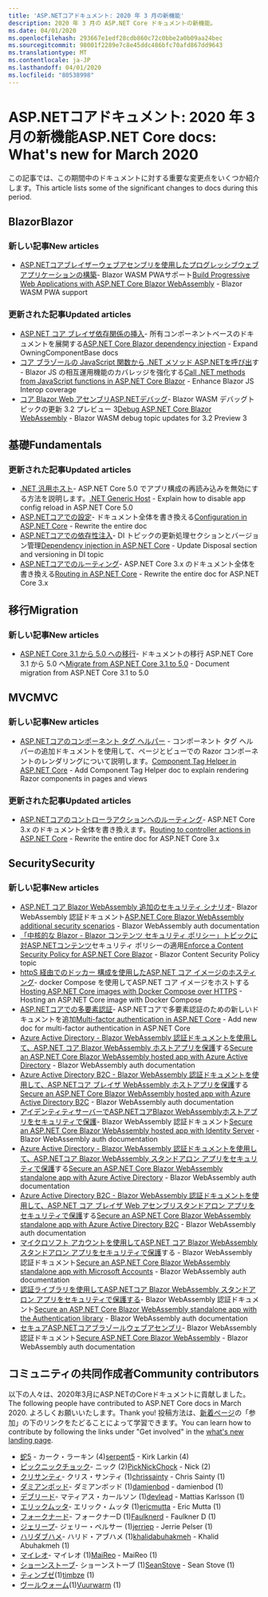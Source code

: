 ```yaml
---
title: 'ASP.NETコアドキュメント: 2020 年 3 月の新機能'
description: 2020 年 3 月の ASP.NET Core ドキュメントの新機能。
ms.date: 04/01/2020
ms.openlocfilehash: 293667e1edf28cdb860c72c0bbe2a0b09aa24bec
ms.sourcegitcommit: 98001f2289e7c8e45ddc486bfc70afd867dd9643
ms.translationtype: MT
ms.contentlocale: ja-JP
ms.lasthandoff: 04/01/2020
ms.locfileid: "80538998"
---
```

# <a name="aspnet-core-docs-whats-new-for-march-2020"></a><span data-ttu-id="5533b-103">ASP.NETコアドキュメント: 2020 年 3 月の新機能</span><span class="sxs-lookup"><span data-stu-id="5533b-103">ASP.NET Core docs: What's new for March 2020</span></span>

<span data-ttu-id="5533b-104">この記事では、この期間中のドキュメントに対する重要な変更点をいくつか紹介します。</span><span class="sxs-lookup"><span data-stu-id="5533b-104">This article lists some of the significant changes to docs during this period.</span></span>

## <a name="blazor"></a><span data-ttu-id="5533b-105">Blazor</span><span class="sxs-lookup"><span data-stu-id="5533b-105">Blazor</span></span>

### <a name="new-articles"></a><span data-ttu-id="5533b-106">新しい記事</span><span class="sxs-lookup"><span data-stu-id="5533b-106">New articles</span></span>

- <span data-ttu-id="5533b-107">[ASP.NETコアブレイザーウェブアセンブリを使用したプログレッシブウェブアプリケーションの構築](../blazor/progressive-web-app.md)- Blazor WASM PWAサポート</span><span class="sxs-lookup"><span data-stu-id="5533b-107">[Build Progressive Web Applications with ASP.NET Core Blazor WebAssembly](../blazor/progressive-web-app.md) - Blazor WASM PWA support</span></span>

### <a name="updated-articles"></a><span data-ttu-id="5533b-108">更新された記事</span><span class="sxs-lookup"><span data-stu-id="5533b-108">Updated articles</span></span>

- <span data-ttu-id="5533b-109">[ASP.NET コア ブレイザ依存関係の挿入](../blazor/dependency-injection.md)- 所有コンポーネントベースのドキュメントを展開する</span><span class="sxs-lookup"><span data-stu-id="5533b-109">[ASP.NET Core Blazor dependency injection](../blazor/dependency-injection.md) - Expand OwningComponentBase docs</span></span>
- <span data-ttu-id="5533b-110">[コア ブラゾールの JavaScript 関数から .NET メソッド ASP.NETを呼び出](../blazor/call-dotnet-from-javascript.md)す - Blazor JS の相互運用機能のカバレッジを強化する</span><span class="sxs-lookup"><span data-stu-id="5533b-110">[Call .NET methods from JavaScript functions in ASP.NET Core Blazor](../blazor/call-dotnet-from-javascript.md) - Enhance Blazor JS Interop coverage</span></span>
- <span data-ttu-id="5533b-111">[コア Blazor Web アセンブリASP.NETデバッグ](../blazor/debug.md)- Blazor WASM デバッグトピックの更新 3.2 プレビュー 3</span><span class="sxs-lookup"><span data-stu-id="5533b-111">[Debug ASP.NET Core Blazor WebAssembly](../blazor/debug.md) - Blazor WASM debug topic updates for 3.2 Preview 3</span></span>

## <a name="fundamentals"></a><span data-ttu-id="5533b-112">基礎</span><span class="sxs-lookup"><span data-stu-id="5533b-112">Fundamentals</span></span>

### <a name="updated-articles"></a><span data-ttu-id="5533b-113">更新された記事</span><span class="sxs-lookup"><span data-stu-id="5533b-113">Updated articles</span></span>

- <span data-ttu-id="5533b-114">[.NET 汎用ホスト](../fundamentals/host/generic-host.md)- ASP.NET Core 5.0 でアプリ構成の再読み込みを無効にする方法を説明します。</span><span class="sxs-lookup"><span data-stu-id="5533b-114">[.NET Generic Host](../fundamentals/host/generic-host.md) - Explain how to disable app config reload in ASP.NET Core 5.0</span></span>
- <span data-ttu-id="5533b-115">[ASP.NETコアでの設定](../fundamentals/configuration/index.md)- ドキュメント全体を書き換える</span><span class="sxs-lookup"><span data-stu-id="5533b-115">[Configuration in ASP.NET Core](../fundamentals/configuration/index.md) - Rewrite the entire doc</span></span>
- <span data-ttu-id="5533b-116">[ASP.NETコアでの依存性注入](../fundamentals/dependency-injection.md)- DI トピックの更新処理セクションとバージョン管理</span><span class="sxs-lookup"><span data-stu-id="5533b-116">[Dependency injection in ASP.NET Core](../fundamentals/dependency-injection.md) - Update Disposal section and versioning in DI topic</span></span>
- <span data-ttu-id="5533b-117">[ASP.NETコアでのルーティング](../fundamentals/routing.md)- ASP.NET Core 3.x のドキュメント全体を書き換える</span><span class="sxs-lookup"><span data-stu-id="5533b-117">[Routing in ASP.NET Core](../fundamentals/routing.md) - Rewrite the entire doc for ASP.NET Core 3.x</span></span>

## <a name="migration"></a><span data-ttu-id="5533b-118">移行</span><span class="sxs-lookup"><span data-stu-id="5533b-118">Migration</span></span>

### <a name="new-articles"></a><span data-ttu-id="5533b-119">新しい記事</span><span class="sxs-lookup"><span data-stu-id="5533b-119">New articles</span></span>

- <span data-ttu-id="5533b-120">[ASP.NET Core 3.1 から 5.0 への移行](../migration/31-to-50.md)- ドキュメントの移行 ASP.NET Core 3.1 から 5.0 へ</span><span class="sxs-lookup"><span data-stu-id="5533b-120">[Migrate from ASP.NET Core 3.1 to 5.0](../migration/31-to-50.md) - Document migration from ASP.NET Core 3.1 to 5.0</span></span>

## <a name="mvc"></a><span data-ttu-id="5533b-121">MVC</span><span class="sxs-lookup"><span data-stu-id="5533b-121">MVC</span></span>

### <a name="new-articles"></a><span data-ttu-id="5533b-122">新しい記事</span><span class="sxs-lookup"><span data-stu-id="5533b-122">New articles</span></span>

- <span data-ttu-id="5533b-123">[ASP.NETコアのコンポーネント タグ ヘルパー](../mvc/views/tag-helpers/built-in/component-tag-helper.md) - コンポーネント タグ ヘルパーの追加ドキュメントを使用して、ページとビューでの Razor コンポーネントのレンダリングについて説明します。</span><span class="sxs-lookup"><span data-stu-id="5533b-123">[Component Tag Helper in ASP.NET Core](../mvc/views/tag-helpers/built-in/component-tag-helper.md) - Add Component Tag Helper doc to explain rendering Razor components in pages and views</span></span>

### <a name="updated-articles"></a><span data-ttu-id="5533b-124">更新された記事</span><span class="sxs-lookup"><span data-stu-id="5533b-124">Updated articles</span></span>

- <span data-ttu-id="5533b-125">[ASP.NETコアのコントローラアクションへのルーティング](../mvc/controllers/routing.md)- ASP.NET Core 3.x のドキュメント全体を書き換えます。</span><span class="sxs-lookup"><span data-stu-id="5533b-125">[Routing to controller actions in ASP.NET Core](../mvc/controllers/routing.md) - Rewrite the entire doc for ASP.NET Core 3.x</span></span>

## <a name="security"></a><span data-ttu-id="5533b-126">Security</span><span class="sxs-lookup"><span data-stu-id="5533b-126">Security</span></span>

### <a name="new-articles"></a><span data-ttu-id="5533b-127">新しい記事</span><span class="sxs-lookup"><span data-stu-id="5533b-127">New articles</span></span>

- <span data-ttu-id="5533b-128">[ASP.NET コア Blazor WebAssembly 追加のセキュリティ シナリオ](../security/blazor/webassembly/additional-scenarios.md)- Blazor WebAssembly 認証ドキュメント</span><span class="sxs-lookup"><span data-stu-id="5533b-128">[ASP.NET Core Blazor WebAssembly additional security scenarios](../security/blazor/webassembly/additional-scenarios.md) - Blazor WebAssembly auth documentation</span></span>
- <span data-ttu-id="5533b-129">[「中核的な Blazor - Blazor コンテンツ セキュリティ ポリシー」トピックに対ASP.NETコンテンツ](../security/blazor/content-security-policy.md)セキュリティ ポリシーの適用</span><span class="sxs-lookup"><span data-stu-id="5533b-129">[Enforce a Content Security Policy for ASP.NET Core Blazor](../security/blazor/content-security-policy.md) - Blazor Content Security Policy topic</span></span>
- <span data-ttu-id="5533b-130">[httpS 経由でのドッカー 構成を使用したASP.NET コア イメージのホスティング](../security/docker-compose-https.md)- docker Compose を使用してASP.NET コア イメージをホストする</span><span class="sxs-lookup"><span data-stu-id="5533b-130">[Hosting ASP.NET Core images with Docker Compose over HTTPS](../security/docker-compose-https.md) - Hosting an ASP.NET Core image with Docker Compose</span></span>
- <span data-ttu-id="5533b-131">[ASP.NETコアでの多要素認証](../security/authentication/mfa.md)- ASP.NETコアで多要素認証のための新しいドキュメントを追加</span><span class="sxs-lookup"><span data-stu-id="5533b-131">[Multi-factor authentication in ASP.NET Core](../security/authentication/mfa.md) - Add new doc for multi-factor authentication in ASP.NET Core</span></span>
- <span data-ttu-id="5533b-132">[Azure Active Directory - Blazor WebAssembly 認証ドキュメントを使用して、ASP.NET コア Blazor WebAssembly ホストアプリを保護](../security/blazor/webassembly/hosted-with-azure-active-directory.md)する</span><span class="sxs-lookup"><span data-stu-id="5533b-132">[Secure an ASP.NET Core Blazor WebAssembly hosted app with Azure Active Directory](../security/blazor/webassembly/hosted-with-azure-active-directory.md) - Blazor WebAssembly auth documentation</span></span>
- <span data-ttu-id="5533b-133">[Azure Active Directory B2C - Blazor WebAssembly 認証ドキュメントを使用して、ASP.NETコア ブレイザ WebAssembly ホストアプリを保護](../security/blazor/webassembly/hosted-with-azure-active-directory-b2c.md)する</span><span class="sxs-lookup"><span data-stu-id="5533b-133">[Secure an ASP.NET Core Blazor WebAssembly hosted app with Azure Active Directory B2C](../security/blazor/webassembly/hosted-with-azure-active-directory-b2c.md) - Blazor WebAssembly auth documentation</span></span>
- <span data-ttu-id="5533b-134">[アイデンティティサーバーでASP.NETコアBlazor WebAssemblyホストアプリをセキュリティで保護](../security/blazor/webassembly/hosted-with-identity-server.md)- Blazor WebAssembly 認証ドキュメント</span><span class="sxs-lookup"><span data-stu-id="5533b-134">[Secure an ASP.NET Core Blazor WebAssembly hosted app with Identity Server](../security/blazor/webassembly/hosted-with-identity-server.md) - Blazor WebAssembly auth documentation</span></span>
- <span data-ttu-id="5533b-135">[Azure Active Directory - Blazor WebAssembly 認証ドキュメントを使用して、ASP.NETコア Blazor WebAssembly スタンドアロン アプリをセキュリティで保護](../security/blazor/webassembly/standalone-with-azure-active-directory.md)する</span><span class="sxs-lookup"><span data-stu-id="5533b-135">[Secure an ASP.NET Core Blazor WebAssembly standalone app with Azure Active Directory](../security/blazor/webassembly/standalone-with-azure-active-directory.md) - Blazor WebAssembly auth documentation</span></span>
- <span data-ttu-id="5533b-136">[Azure Active Directory B2C - Blazor WebAssembly 認証ドキュメントを使用して、ASP.NET コア ブレイザ Web アセンブリスタンドアロン アプリをセキュリティで保護](../security/blazor/webassembly/standalone-with-azure-active-directory-b2c.md)する</span><span class="sxs-lookup"><span data-stu-id="5533b-136">[Secure an ASP.NET Core Blazor WebAssembly standalone app with Azure Active Directory B2C](../security/blazor/webassembly/standalone-with-azure-active-directory-b2c.md) - Blazor WebAssembly auth documentation</span></span>
- <span data-ttu-id="5533b-137">[マイクロソフト アカウントを使用してASP.NET コア Blazor WebAssembly スタンドアロン アプリをセキュリティで保護](../security/blazor/webassembly/standalone-with-microsoft-accounts.md)する - Blazor WebAssembly 認証ドキュメント</span><span class="sxs-lookup"><span data-stu-id="5533b-137">[Secure an ASP.NET Core Blazor WebAssembly standalone app with Microsoft Accounts](../security/blazor/webassembly/standalone-with-microsoft-accounts.md) - Blazor WebAssembly auth documentation</span></span>
- <span data-ttu-id="5533b-138">[認証ライブラリを使用してASP.NETコア Blazor WebAssembly スタンドアロン アプリをセキュリティで保護する](../security/blazor/webassembly/standalone-with-authentication-library.md)- Blazor WebAssembly 認証ドキュメント</span><span class="sxs-lookup"><span data-stu-id="5533b-138">[Secure an ASP.NET Core Blazor WebAssembly standalone app with the Authentication library](../security/blazor/webassembly/standalone-with-authentication-library.md) - Blazor WebAssembly auth documentation</span></span>
- <span data-ttu-id="5533b-139">[セキュアASP.NETコアブラゾールウェブアセンブリ](../security/blazor/webassembly/index.md)- Blazor WebAssembly 認証ドキュメント</span><span class="sxs-lookup"><span data-stu-id="5533b-139">[Secure ASP.NET Core Blazor WebAssembly](../security/blazor/webassembly/index.md) - Blazor WebAssembly auth documentation</span></span>

## <a name="community-contributors"></a><span data-ttu-id="5533b-140">コミュニティの共同作成者</span><span class="sxs-lookup"><span data-stu-id="5533b-140">Community contributors</span></span>

<span data-ttu-id="5533b-141">以下の人々は、2020年3月にASP.NETのCoreドキュメントに貢献しました。</span><span class="sxs-lookup"><span data-stu-id="5533b-141">The following people have contributed to ASP.NET Core docs in March 2020.</span></span> <span data-ttu-id="5533b-142">よろしくお願いいたします。</span><span class="sxs-lookup"><span data-stu-id="5533b-142">Thank you!</span></span> <span data-ttu-id="5533b-143">投稿方法は、[新着ページ](index.yml)の「参加」の下のリンクをたどることによって学習できます。</span><span class="sxs-lookup"><span data-stu-id="5533b-143">You can learn how to contribute by following the links under "Get involved" in the [what's new landing page](index.yml).</span></span>

- <span data-ttu-id="5533b-144">[蛇5](https://github.com/serpent5) - カーク・ラーキン (4)</span><span class="sxs-lookup"><span data-stu-id="5533b-144">[serpent5](https://github.com/serpent5) - Kirk Larkin (4)</span></span>
- <span data-ttu-id="5533b-145">[ピックニックチョック](https://github.com/PickNickChock)- ニック (2)</span><span class="sxs-lookup"><span data-stu-id="5533b-145">[PickNickChock](https://github.com/PickNickChock) - Nick (2)</span></span>
- <span data-ttu-id="5533b-146">[クリサンティ](https://github.com/chrissainty)- クリス・サンティ (1)</span><span class="sxs-lookup"><span data-stu-id="5533b-146">[chrissainty](https://github.com/chrissainty) - Chris Sainty (1)</span></span>
- <span data-ttu-id="5533b-147">[ダミアンボッド](https://github.com/damienbod)- ダミアンボッド (1)</span><span class="sxs-lookup"><span data-stu-id="5533b-147">[damienbod](https://github.com/damienbod) - damienbod (1)</span></span>
- <span data-ttu-id="5533b-148">[デブリード](https://github.com/devlead)- マティアス・カールソン (1)</span><span class="sxs-lookup"><span data-stu-id="5533b-148">[devlead](https://github.com/devlead) - Mattias Karlsson (1)</span></span>
- <span data-ttu-id="5533b-149">[エリックムッタ](https://github.com/ericmutta)- エリック・ムッタ (1)</span><span class="sxs-lookup"><span data-stu-id="5533b-149">[ericmutta](https://github.com/ericmutta) - Eric Mutta (1)</span></span>
- <span data-ttu-id="5533b-150">[フォークナード](https://github.com/Faulknerd)- フォークナーD (1)</span><span class="sxs-lookup"><span data-stu-id="5533b-150">[Faulknerd](https://github.com/Faulknerd) - Faulkner D (1)</span></span>
- <span data-ttu-id="5533b-151">[ジェリープ](https://github.com/jerriep)- ジェリー・ペルサー (1)</span><span class="sxs-lookup"><span data-stu-id="5533b-151">[jerriep](https://github.com/jerriep) - Jerrie Pelser (1)</span></span>
- <span data-ttu-id="5533b-152">[ハリダブハメ](https://github.com/khalidabuhakmeh)- ハリド・アブハメ (1)</span><span class="sxs-lookup"><span data-stu-id="5533b-152">[khalidabuhakmeh](https://github.com/khalidabuhakmeh) - Khalid Abuhakmeh (1)</span></span>
- <span data-ttu-id="5533b-153">[マイレオ](https://github.com/MaiReo)- マイレオ (1)</span><span class="sxs-lookup"><span data-stu-id="5533b-153">[MaiReo](https://github.com/MaiReo) - MaiReo (1)</span></span>
- <span data-ttu-id="5533b-154">[ショーンストーブ](https://github.com/SeanStove)- ショーンストーブ (1)</span><span class="sxs-lookup"><span data-stu-id="5533b-154">[SeanStove](https://github.com/SeanStove) - Sean Stove (1)</span></span>
- <span data-ttu-id="5533b-155">[ティンブゼ](https://github.com/timbze)(1)</span><span class="sxs-lookup"><span data-stu-id="5533b-155">[timbze](https://github.com/timbze) (1)</span></span>
- <span data-ttu-id="5533b-156">[ヴールウォーム](https://github.com/Vuurwarm)(1)</span><span class="sxs-lookup"><span data-stu-id="5533b-156">[Vuurwarm](https://github.com/Vuurwarm) (1)</span></span>
